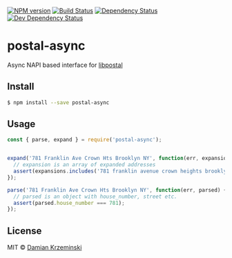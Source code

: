 [![NPM version][npm-image]][npm-url]
[![Build Status][travis-image]][travis-url]
[![Dependency Status][deps-image]][deps-url]
[![Dev Dependency Status][deps-dev-image]][deps-dev-url]

# postal-async

Async NAPI based interface for [libpostal]

## Install

```sh
$ npm install --save postal-async
```

## Usage

```js
const { parse, expand } = require('postal-async');


expand('781 Franklin Ave Crown Hts Brooklyn NY', function(err, expansions) {
  // expansion is an array of expanded addresses
  assert(expansions.includes('781 franklin avenue crown heights brooklyn new york'));
});

parse('781 Franklin Ave Crown Hts Brooklyn NY', function(err, parsed) {
  // parsed is an object with house_number, street etc.
  assert(parsed.house_number === 781);
});

```

## License

MIT © [Damian Krzeminski](https://pirxpilot.me)

[npm-image]: https://img.shields.io/npm/v/postal-async.svg
[npm-url]: https://npmjs.org/package/postal-async

[travis-url]: https://travis-ci.org/pirxpilot/postal-async
[travis-image]: https://img.shields.io/travis/pirxpilot/postal-async.svg

[deps-image]: https://img.shields.io/david/pirxpilot/postal-async.svg
[deps-url]: https://david-dm.org/pirxpilot/postal-async

[deps-dev-image]: https://img.shields.io/david/dev/pirxpilot/postal-async.svg
[deps-dev-url]: https://david-dm.org/pirxpilot/postal-async?type=dev

[libpostal]: https://github.com/openvenues/libpostal
